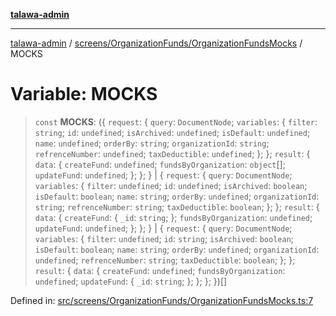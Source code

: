 [**talawa-admin**](../../../../README.md)

***

[talawa-admin](../../../../modules.md) / [screens/OrganizationFunds/OrganizationFundsMocks](../README.md) / MOCKS

# Variable: MOCKS

> `const` **MOCKS**: (\{ `request`: \{ `query`: `DocumentNode`; `variables`: \{ `filter`: `string`; `id`: `undefined`; `isArchived`: `undefined`; `isDefault`: `undefined`; `name`: `undefined`; `orderBy`: `string`; `organizationId`: `string`; `refrenceNumber`: `undefined`; `taxDeductible`: `undefined`; \}; \}; `result`: \{ `data`: \{ `createFund`: `undefined`; `fundsByOrganization`: `object`[]; `updateFund`: `undefined`; \}; \}; \} \| \{ `request`: \{ `query`: `DocumentNode`; `variables`: \{ `filter`: `undefined`; `id`: `undefined`; `isArchived`: `boolean`; `isDefault`: `boolean`; `name`: `string`; `orderBy`: `undefined`; `organizationId`: `string`; `refrenceNumber`: `string`; `taxDeductible`: `boolean`; \}; \}; `result`: \{ `data`: \{ `createFund`: \{ `_id`: `string`; \}; `fundsByOrganization`: `undefined`; `updateFund`: `undefined`; \}; \}; \} \| \{ `request`: \{ `query`: `DocumentNode`; `variables`: \{ `filter`: `undefined`; `id`: `string`; `isArchived`: `boolean`; `isDefault`: `boolean`; `name`: `string`; `orderBy`: `undefined`; `organizationId`: `undefined`; `refrenceNumber`: `string`; `taxDeductible`: `boolean`; \}; \}; `result`: \{ `data`: \{ `createFund`: `undefined`; `fundsByOrganization`: `undefined`; `updateFund`: \{ `_id`: `string`; \}; \}; \}; \})[]

Defined in: [src/screens/OrganizationFunds/OrganizationFundsMocks.ts:7](https://github.com/bint-Eve/talawa-admin/blob/e05e1a03180dbbfc7ba850102958ea6b6cd4b01e/src/screens/OrganizationFunds/OrganizationFundsMocks.ts#L7)
